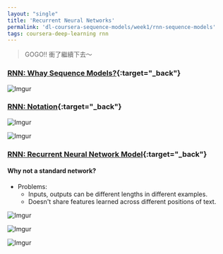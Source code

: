 ```yaml
---
layout: "single"
title: 'Recurrent Neural Networks'
permalink: 'dl-coursera-sequence-models/week1/rnn-sequence-models'
tags: coursera-deep-learning rnn
---
```


>GOGO!! 衝了繼續下去～

### [RNN: Whay Sequence Models?](https://www.coursera.org/learn/nlp-sequence-models/lecture/0h7gT/why-sequence-models){:target="_back"}

![Imgur](https://i.imgur.com/qX4YOUq.jpg)


### [RNN: Notation](https://www.coursera.org/learn/nlp-sequence-models/lecture/0h7gT/why-sequence-models){:target="_back"}


![Imgur](https://i.imgur.com/sBmxHwh.jpg)

![Imgur](https://i.imgur.com/ZZx3DYD.jpg)


### [RNN: Recurrent Neural Network Model](https://www.coursera.org/learn/nlp-sequence-models/lecture/ftkzt/recurrent-neural-network-model){:target="_back"}

#### Why not a standard network?

   - Problems:
      - Inputs, outputs can be different lengths in different examples.
      - Doesn't share features learned across different positions of text.


![Imgur](https://i.imgur.com/uaZxjbJ.jpg)

![Imgur](https://i.imgur.com/PyNXst4.jpg)

![Imgur](https://i.imgur.com/UUQZqEN.jpg)

